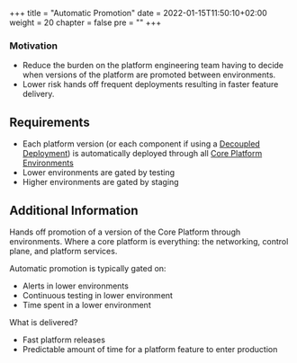+++
title = "Automatic Promotion"
date = 2022-01-15T11:50:10+02:00
weight = 20 
chapter = false
pre = "<b></b>"
+++

### Motivation

* Reduce the burden on the platform engineering team having to decide when versions of the platform are promoted between environments.
* Lower risk hands off frequent deployments resulting in faster feature delivery.

## Requirements

* Each platform version (or each component if using a [Decoupled Deployment](./feature-decoupled-platform-deployment)) is automatically deployed through all [Core Platform Environments](./feature-core-platform-environments) 
* Lower environments are gated by testing
* Higher environments are gated by staging

## Additional Information
Hands off promotion of a version of the Core Platform through environments. Where a core platform is everything: the networking, control plane, and platform services.

Automatic promotion is typically gated on:
* Alerts in lower environments
* Continuous testing in lower environment
* Time spent in a lower environment

What is delivered?
* Fast platform releases
* Predictable amount of time for a platform feature to enter production



